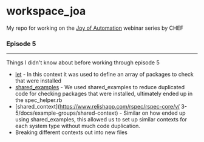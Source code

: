 # workspace_joa

My repo for working on the [Joy of Automation](https://www.youtube.com/playlist?list=PL11cZfNdwNyORJfIYA8t07PRMchyDXIjq) webinar series by CHEF

### Episode 5
-----------
Things I didn't know about before working through episode 5
* [let](https://www.relishapp.com/rspec/rspec-core/v/3-5/docs/helper-methods/let-and-let) - In this context it was used to define an array of packages to check that were installed
* [shared_examples](https://www.relishapp.com/rspec/rspec-core/v/3-5/docs/example-groups/shared-examples) - We used shared_examples to reduce duplicated code for checking packages that were installed, ultimately ended up in the spec_helper.rb
* [shared_context](https://www.relishapp.com/rspec/rspec-core/v/ 3-5/docs/example-groups/shared-context) - Similar on how ended up using shared_examples, this allowed us to set up similar contexts for each system type without much code duplication.
* Breaking different contexts out into new files

